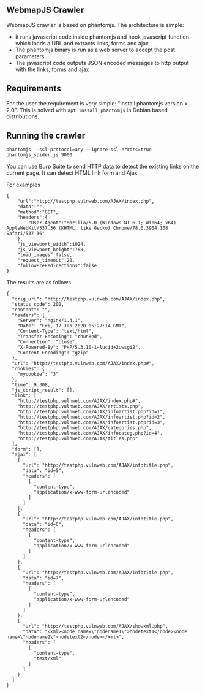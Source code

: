 ## WebmapJS Crawler

WebmapJS crawler is based on phantomjs. The architecture is simple:

 * it runs javascript code inside phantomjs and hook javascript function which loads a URL and extracts links, forms and ajax
 * The phantomjs binary is run as a web server to accept the post parameters.
 * The javascript code outputs JSON encoded messages to http output with the links,  forms and ajax
 
## Requirements

For the user the requirement is very simple: "Install phantomjs version > 2.0". This
is solved with `apt install phantomjs` in Debian based distributions.

## Running the crawler

```
phantomjs --ssl-protocol=any --ignore-ssl-errors=true phantomjs_spider.js 9000
```

You can use Burp Suite to send HTTP data to detect the existing links on the current page. It can detect HTML link form and Ajax.

For examples
```
{
	"url":"http://testphp.vulnweb.com/AJAX/index.php",
	"data":"",
	"method":"GET",
	"headers":{
		"User-Agent":"Mozilla/5.0 (Windows NT 6.1; Win64; x64) AppleWebKit/537.36 (KHTML, like Gecko) Chrome/78.0.3904.108 Safari/537.36"
	},
	"js_viewport_width":1024,
	"js_viewport_height":768,
	"load_images":false,
	"request_timeout":20,
	"followPreRedirections":false
}
```

The results are as follows
```
{
  "orig_url": "http://testphp.vulnweb.com/AJAX/index.php",
  "status_code": 200,
  "content": "",
  "headers": {
    "Server": "nginx/1.4.1",
    "Date": "Fri, 17 Jan 2020 05:27:14 GMT",
    "Content-Type": "text/html",
    "Transfer-Encoding": "chunked",
    "Connection": "close",
    "X-Powered-By": "PHP/5.3.10-1~lucid+2uwsgi2",
    "Content-Encoding": "gzip"
  },
  "url": "http://testphp.vulnweb.com/AJAX/index.php#",
  "cookies": {
    "mycookie": "3"
  },
  "time": 9.308,
  "js_script_result": [],
  "link": [
    "http://testphp.vulnweb.com/AJAX/index.php#",
    "http://testphp.vulnweb.com/AJAX/artists.php",
    "http://testphp.vulnweb.com/AJAX/infoartist.php?id=1",
    "http://testphp.vulnweb.com/AJAX/infoartist.php?id=2",
    "http://testphp.vulnweb.com/AJAX/infoartist.php?id=3",
    "http://testphp.vulnweb.com/AJAX/categories.php",
    "http://testphp.vulnweb.com/AJAX/infocateg.php?id=4",
    "http://testphp.vulnweb.com/AJAX/titles.php"
  ],
  "form": [],
  "ajax": [
    {
      "url": "http://testphp.vulnweb.com/AJAX/infotitle.php",
      "data": "id=5",
      "headers": [
        [
          "content-type",
          "application/x-www-form-urlencoded"
        ]
      ]
    },
    {
      "url": "http://testphp.vulnweb.com/AJAX/infotitle.php",
      "data": "id=6",
      "headers": [
        [
          "content-type",
          "application/x-www-form-urlencoded"
        ]
      ]
    },
    {
      "url": "http://testphp.vulnweb.com/AJAX/infotitle.php",
      "data": "id=7",
      "headers": [
        [
          "content-type",
          "application/x-www-form-urlencoded"
        ]
      ]
    },
    {
      "url": "http://testphp.vulnweb.com/AJAX/showxml.php",
      "data": "<xml><node name=\"nodename1\">nodetext1</node><node name=\"nodename2\">nodetext2</node></xml>",
      "headers": [
        [
          "content-type",
          "text/xml"
        ]
      ]
    }
  ]
}
```